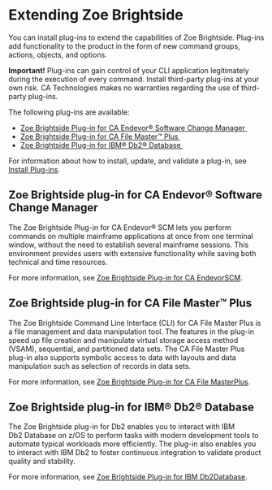# Extending Zoe Brightside

You can install plug-ins to extend the capabilities of Zoe Brightside.
Plug-ins add functionality to the product in the form of new command
groups, actions, objects, and options. 

**Important!** Plug-ins can gain control of your CLI application
legitimately during the execution of every command. Install third-party
plug-ins at your own risk. CA Technologies makes no warranties regarding
the use of third-party plug-ins.

The following plug-ins are available:

  - [Zoe Brightside Plug-in for CA Endevor® Software Change Manager ](#Zoe-Brightside-Plug-in-for-CA-Endevor-Software-Change-Manager)
  - [Zoe Brightside Plug-in for CA File Master™
    Plus ](#Extending-CABrightsidePlug-inforCAFileMaster™Plus)
  - [Zoe Brightside Plug-in for IBM® Db2®
    Database ](#Extending-CABrightsidePlug-inforIBM®Db2®Database)


For information about how to install, update, and validate a plug-in,
see [Install Plug-ins](cli-installplugins.md).

## Zoe Brightside plug-in for CA Endevor® Software Change Manager 

The Zoe Brightside Plug-in for CA Endevor® SCM lets you perform commands
on multiple mainframe applications at once from one terminal window,
without the need to establish several mainframe sessions. This
environment provides users with extensive functionality while saving
both technical and time resources. 

For more information, see [Zoe Brightside Plug-in for CA EndevorSCM](cli-endevorplugin.md).

## Zoe Brightside plug-in for CA File Master™ Plus 

The Zoe Brightside Command Line Interface (CLI) for CA File Master Plus
is a file management and data manipulation tool. The features in the
plug-in speed up file creation and manipulate virtual storage access
method (VSAM), sequential, and partitioned data sets. The CA File Master
Plus plug-in also supports symbolic access to data with layouts and data
manipulation such as selection of records in data sets.

For more information, see [Zoe Brightside Plug-in for CA File MasterPlus](cli-fmpplugin.md).

## Zoe Brightside plug-in for IBM® Db2® Database 

The Zoe Brightside plug-in for Db2 enables you to interact with IBM Db2 Database on z/OS to perform tasks with modern development tools to automate typical workloads more efficiently. The plug-in also enables you to interact with IBM Db2 to foster continuous integration to validate product quality and stability.

For more information, see [Zoe Brightside Plug-in for IBM Db2Database](cli-db2plugin.md).
